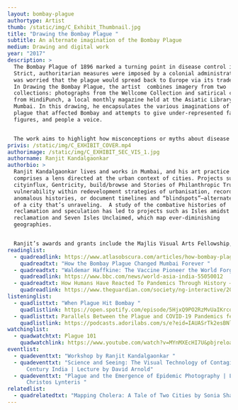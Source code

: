 ```yaml
---
layout: bombay-plague
authortype: Artist
thumb: /static/img/C_Exhibit_Thumbnail.jpg
title: "Drawing the Bombay Plague "
subtitle: An alternate imagination of the Bombay Plague
medium: Drawing and digital work
year: "2017"
description: >
  The Bombay Plague of 1896 marked a turning point in disease control in India.
  Strict, authoritarian measures were imposed by a colonial administration that
  was worried that the plague would spread back to Europe via its trade routes.
  In Drawing the Bombay Plague, the artist  combines imagery from two
  collections: photographs from the Wellcome Collection and satirical cartoons
  from HindiPunch, a local monthly magazine held at the Asiatic Library in
  Mumbai. In this drawing, he encapsulates the various imaginations of the
  plague that affected Bombay and attempts to give under-represented facts,
  figures, and people a voice. 


  The work aims to highlight how misconceptions or myths about disease persist in the public’s experience of it through fear, fantasy, paranoia, and rumours. Interspersed are misplaced technological know-how and statistical data on plague measures produced by the authorities to shock subjects into submission, albeit with varying results. Hence, the artist imagines the drawing as a record that can be accessed to view the plague through a new lens, and studied in years to come by researchers as a validation of some of the lesser known aspects of the plague years. 
privis: /static/img/C_EXHIBIT_COVER.mp4
authorimage: /static/img/C_EXHIBIT_SEC_VIS_1.jpg
authorname: Ranjit Kandalgaonkar
authorbio: >
  Ranjit Kandalgaonkar lives and works in Mumbai, and his art practice primarily
  comprises a lens directed at the urban context of cities. Projects such as
  cityinflux, Gentricity, build/browse and Stories of Philanthropic Trusts map
  vulnerability within redevelopment strategies of urbanisation, record
  anomalous histories, or document timelines and “blindspots”—alternate markers
  of a city that’s unraveling.  A study of the combative histories of
  reclamation and speculation has led to projects such as Isles amidst
  reclamation and Seven Isles Unclaimed, which map ever-diminishing
  geographies. 


  Ranjit’s awards and grants include the Majlis Visual Arts Fellowship, the U.D.R.I Architectural Fellowship, the Leverhulme Artist Residency, the SAI Harvard University Artist Residency, and the Seed Funding Award-Wellcome Trust. 
readinglist:
  - quadreadlink: https://www.atlasobscura.com/articles/how-bombay-plague-changed-mumbai
    quadreadtxt: "How the Bombay Plague Changed Mumbai Forever "
  - quadreadtxt: "Waldemar Haffkine: The Vaccine Pioneer the World Forgot "
    quadreadlink: https://www.bbc.com/news/world-asia-india-55050012
  - quadreadtxt: How Humans Have Reacted To Pandemics Through History – A Visual Guide
    quadreadlink: https://www.theguardian.com/society/ng-interactive/2020/apr/29/how-humans-have-reacted-to-pandemics-through-history-a-visual-guide
listeninglist:
  - quadlisttxt: "When Plague Hit Bombay "
    quadlistlink: https://open.spotify.com/episode/5HjxQ9PO2RzMvUaIKrcq9A
  - quadlisttxt: Parallels Between the Plague and COVID-19 Pandemics feat. Prashant Kidambi
    quadlistlink: https://podcasts.adorilabs.com/s/e?eid=IAUASrTk2esBNlB6
watchinglist:
  - quadwatchtxt: Plague 101
    quadwatchlink: https://www.youtube.com/watch?v=MYnMXEcHI7U&pbjreload=101
eventlist:
  - quadeventtxt: "Workshop by Ranjit Kandalgaonkar "
  - quadeventtxt: "Science and Seeing: The Visual Technology of Contagion in 19th
      Century India | Lecture by David Arnold"
  - quadeventtxt: "Plague and the Emergence of Epidemic Photography | Lecture by
      Christos Lynteris "
relatedlist:
  - quadrelatedtxt: "Mapping Cholera: A Tale of Two Cities by Sonia Shah"
---
```

